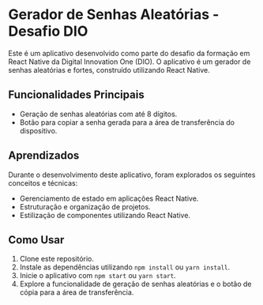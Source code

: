 # Gerador de Senhas Aleatórias - Desafio DIO

Este é um aplicativo desenvolvido como parte do desafio da formação em React Native da Digital Innovation One (DIO). O aplicativo é um gerador de senhas aleatórias e fortes, construído utilizando React Native.

## Funcionalidades Principais
- Geração de senhas aleatórias com até 8 dígitos.
- Botão para copiar a senha gerada para a área de transferência do dispositivo.

## Aprendizados
Durante o desenvolvimento deste aplicativo, foram explorados os seguintes conceitos e técnicas:
- Gerenciamento de estado em aplicações React Native.
- Estruturação e organização de projetos.
- Estilização de componentes utilizando React Native.

## Como Usar
1. Clone este repositório.
2. Instale as dependências utilizando `npm install` ou `yarn install`.
3. Inicie o aplicativo com `npm start` ou `yarn start`.
4. Explore a funcionalidade de geração de senhas aleatórias e o botão de cópia para a área de transferência.

